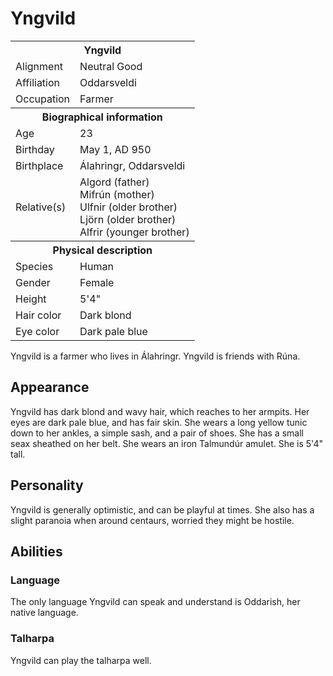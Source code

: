 # Yngvild

<table><tbody>
	<tr> <th colspan=2>Yngvild</th> </tr>
	<tr> <td>Alignment</td> <td>Neutral Good</td> </tr>
	<tr> <td>Affiliation</td> <td>Oddarsveldi</td> </tr>
	<tr> <td>Occupation</td> <td>Farmer</td> </tr>
	<tr> <th colspan=2>Biographical information</th> </tr>
	<tr> <td>Age</td> <td>23</td> </tr>
	<tr> <td>Birthday</td> <td>May 1, AD 950</td> </tr>
	<tr> <td>Birthplace</td> <td>Álahringr, Oddarsveldi</td> </tr>
	<tr> <td>Relative(s)</td> <td>Algord (father)<br>Mifrún (mother)<br>Ulfnir (older brother)<br>Ljörn (older brother)<br>Alfrir (younger brother)</td> </tr>
	<tr> <th colspan=2>Physical description</th> </tr>
	<tr> <td>Species</td> <td>Human</td> </tr>
	<tr> <td>Gender</td> <td>Female</td> </tr>
	<tr> <td>Height</td> <td>5'4"</td> </tr>
	<tr> <td>Hair color</td> <td>Dark blond</td> </tr>
	<tr> <td>Eye color</td> <td>Dark pale blue</td> </tr>
</tbody></table>

Yngvild is a farmer who lives in Álahringr. Yngvild is friends with Rúna.

## Appearance
Yngvild has dark blond and wavy hair, which reaches to her armpits. Her eyes are dark pale blue, and has fair skin. She wears a long yellow tunic down to her ankles, a simple sash, and a pair of shoes. She has a small seax sheathed on her belt. She wears an iron Talmundúr amulet. She is 5'4" tall.

## Personality
Yngvild is generally optimistic, and can be playful at times. She also has a slight paranoia when around centaurs, worried they might be hostile.

## Abilities
### Language
The only language Yngvild can speak and understand is Oddarish, her native language.

### Talharpa
Yngvild can play the talharpa well.
